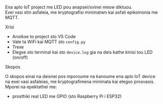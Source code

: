 Ena aplo IoT project me LED pou anapsei/svinei mesw diktuou.  
Exei vasi stin asfaleia, me kryptografisi minimatwn kai asfali epikoinonia me MQTT.

Xrisi

- Anoikse to project sto VS Code  
- Vale ta WiFi kai MQTT sto `config.py`  
- Trexe  
- Elegxe sto terminal kai sto `device.log` gia na deis kathe kinisi tou LED (on/off)

Skopos

O skopos einai na deixnei pos mporoume na kanoume ena aplo IoT device na exei vasi asfaleias, me kryptografimena minimata kai elegxo prosvasis.  
Mporei na epektathei me:
- prosthiki real LED me GPIO (sto Raspberry Pi i ESP32)
